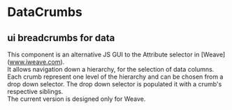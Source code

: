 # DataCrumbs
## ui breadcrumbs for data

This component is an alternative JS GUI to the Attribute selector in [Weave] (www.iweave.com).  
It allows navigation down a hierarchy, for the selection of data columns.
Each crumb represent one level of the hierarchy and can be chosen from a drop down selector. The drop down selector is populated it with a crumb's respective siblings.  
The current version is designed only for Weave. 
